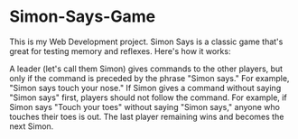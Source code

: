 # Simon-Says-Game
This is my Web Development project.
Simon Says is a classic game that's great for testing memory and reflexes. Here's how it works:

A leader (let's call them Simon) gives commands to the other players, but only if the command is preceded by the phrase "Simon says." For example, "Simon says touch your nose."
If Simon gives a command without saying "Simon says" first, players should not follow the command. For example, if Simon says "Touch your toes" without saying "Simon says," anyone who touches their toes is out.
The last player remaining wins and becomes the next Simon.
